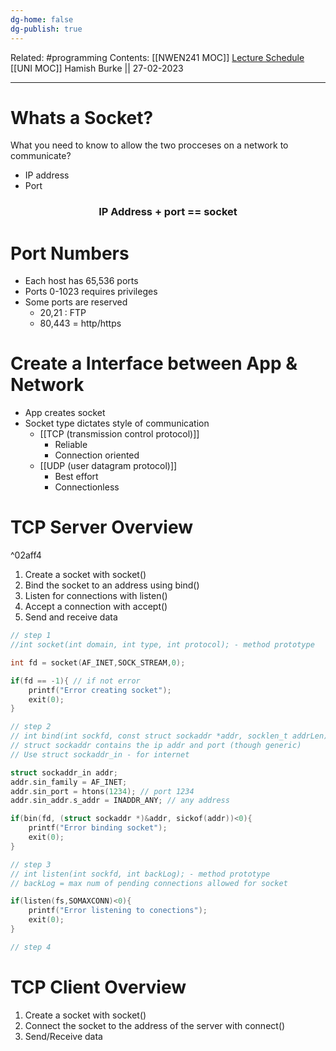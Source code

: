 ```yaml
---
dg-home: false
dg-publish: true
---
```

Related: #programming 
Contents: [[NWEN241 MOC]]
[Lecture Schedule](https://ecs.wgtn.ac.nz/Courses/NWEN241_2023T1/LectureSchedule)
[[UNI MOC]]
Hamish Burke || 27-02-2023
***

# Whats a Socket?

What you need to know to allow the two procceses on a network to communicate?
- IP address
- Port

<h3 align="center">
IP Address + port == socket
</h3>

# Port Numbers

- Each host has 65,536 ports
- Ports 0-1023 requires privileges
- Some ports are reserved
	- 20,21 : FTP
	- 80,443 = http/https

# Create a Interface between App & Network

- App creates socket
- Socket type dictates style of communication
	- [[TCP (transmission control protocol)]]
		- Reliable
		- Connection oriented
	- [[UDP (user datagram protocol)]]
		- Best effort
		- Connectionless

# TCP Server Overview

^02aff4

1. Create a socket with socket()
2. Bind the socket to an address using bind()
3. Listen for connections with  listen()
4. Accept a connection with accept()
5. Send and receive data

```C
// step 1
//int socket(int domain, int type, int protocol); - method prototype

int fd = socket(AF_INET,SOCK_STREAM,0);

if(fd == -1){ // if not error
	printf("Error creating socket");
	exit(0);
}

// step 2
// int bind(int sockfd, const struct sockaddr *addr, socklen_t addrLen); - method prototype
// struct sockaddr contains the ip addr and port (though generic)
// Use struct sockaddr_in - for internet

struct sockaddr_in addr;
addr.sin_family = AF_INET;
addr.sin_port = htons(1234); // port 1234
addr.sin_addr.s_addr = INADDR_ANY; // any address

if(bin(fd, (struct sockaddr *)&addr, sickof(addr))<0){
	printf("Error binding socket");
	exit(0);
}

// step 3
// int listen(int sockfd, int backLog); - method prototype
// backLog = max num of pending connections allowed for socket

if(listen(fs,SOMAXCONN)<0){
	printf("Error listening to conections");
	exit(0);
}

// step 4

```

# TCP Client Overview

1. Create a socket with socket()
2. Connect the socket to the address of the server with connect()
3. Send/Receive data
